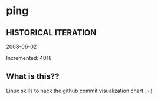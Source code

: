 # ping

## HISTORICAL ITERATION
2008-06-02

Incremented: 4018

## What is this?? 
Linux skills to hack the github commit visualization chart `;-)`
